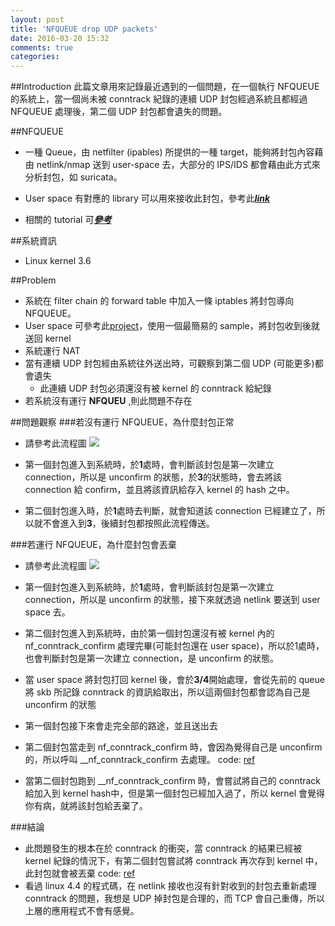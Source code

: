 ```yaml
---
layout: post
title: 'NFQUEUE drop UDP packets'
date: 2016-03-20 15:32
comments: true
categories: 
---
```

##Introduction
此篇文章用來記錄最近遇到的一個問題，在一個執行 NFQUEUE 的系統上，當一個尚未被 conntrack 紀錄的連續 UDP 封包經過系統且都經過 NFQUEUE 處理後，第二個 UDP 封包都會遺失的問題。

##NFQUEUE
- 一種 Queue，由 netfilter (ipables) 所提供的一種 target，能夠將封包內容藉由 netlink/nmap 送到 user-space 去，大部分的 IPS/IDS 都會藉由此方式來分析封包，如 suricata。
- User space 有對應的 library 可以用來接收此封包，參考此[***link***](http://www.netfilter.org/projects/libnetfilter_queue/)
- 相關的 tutorial 可[***參考***](https://home.regit.org/netfilter-en/using-nfqueue-and-libnetfilter_queue/)

    <!--more-->

##系統資訊
- Linux kernel 3.6

##Problem
- 系統在 filter chain 的 forward table 中加入一條 iptables 將封包導向 NFQUEUE。
- User space 可參考此[project](https://github.com/irontec/netfilter-nfqueue-samples)，使用一個最簡易的 sample，將封包收到後就送回 kernel
- 系統運行 NAT
- 當有連續 UDP 封包經由系統往外送出時，可觀察到第二個 UDP (可能更多)都會遺失
	- 此連續 UDP 封包必須還沒有被 kernel 的 conntrack 給紀錄
- 若系統沒有運行 **NFQUEU** ,則此問題不存在

##問題觀察
###若沒有運行 NFQUEUE，為什麼封包正常
- 請參考此流程圖
![](https://lh3.googleusercontent.com/-zE8ZORw-gM4/Vu7F8Cu-WSI/AAAAAAAAFKk/zVj-3sFOErg8Jrnn0XHOewe5-m5QjmGggCCo/s806-Ic42/without_nfqueue.png)
- 第一個封包進入到系統時，於**1**處時，會判斷該封包是第一次建立 connection，所以是 unconfirm 的狀態，於**3**的狀態時，會去將該 connection 給 confirm，並且將該資訊給存入 kernel 的 hash 之中。

- 第二個封包進入時，於**1**處時去判斷，就會知道該 connection 已經建立了，所以就不會進入到**3**，後續封包都按照此流程傳送。


###若運行 NFQUEUE，為什麼封包會丟棄
- 請參考此流程圖
![](https://lh3.googleusercontent.com/-timTg7c3jfU/Vu7GBU6s6vI/AAAAAAAAFKo/amgicDdly0EjTI8faCi8D3jg1HSk2vNWwCCo/s1106-Ic42/with_nfqueu.png)
- 第一個封包進入到系統時，於**1**處時，會判斷該封包是第一次建立 connection，所以是 unconfirm 的狀態，接下來就透過 netlink 要送到 user space 去。

- 第二個封包進入到系統時，由於第一個封包還沒有被 kernel 內的 nf_conntrack_confirm 處理完畢(可能封包還在 user space)，所以於1處時，也會判斷封包是第一次建立 connection，是 unconfirm 的狀態。

- 當 user space 將封包打回 kernel 後，會於**3/4**開始處理，會從先前的 queue 將 skb 所記錄 conntrack 的資訊給取出，所以這兩個封包都會認為自己是 unconfirm 的狀態

- 第一個封包接下來會走完全部的路途，並且送出去

- 第二個封包當走到 nf_conntrack_confirm 時，會因為覺得自己是 unconfirm 的，所以呼叫 __nf_conntrack_confirm 去處理。
	code: [ref](https://git.kernel.org/cgit/linux/kernel/git/stable/linux-stable.git/tree/include/net/netfilter/nf_conntrack_core.h#n69)

- 當第二個封包跑到 __nf_conntrack_confirm 時，會嘗試將自己的 conntrack 給加入到 kernel hash中，但是第一個封包已經加入過了，所以 kernel 會覺得你有病，就將該封包給丟棄了。

###結論
- 此問題發生的根本在於 conntrack 的衝突，當 conntrack 的結果已經被 kernel 紀錄的情況下，有第二個封包嘗試將 conntrack 再次存到 kernel 中，此封包就會被丟棄
	code:  [ref](https://git.kernel.org/cgit/linux/kernel/git/stable/linux-stable.git/tree/net/netfilter/nf_conntrack_core.c?h=linux-3.6.y#n511)
- 看過 linux 4.4 的程式碼，在 netlink 接收也沒有針對收到的封包去重新處理 conntrack 的問題，我想是 UDP 掉封包是合理的，而 TCP 會自己重傳，所以上層的應用程式不會有感覺。